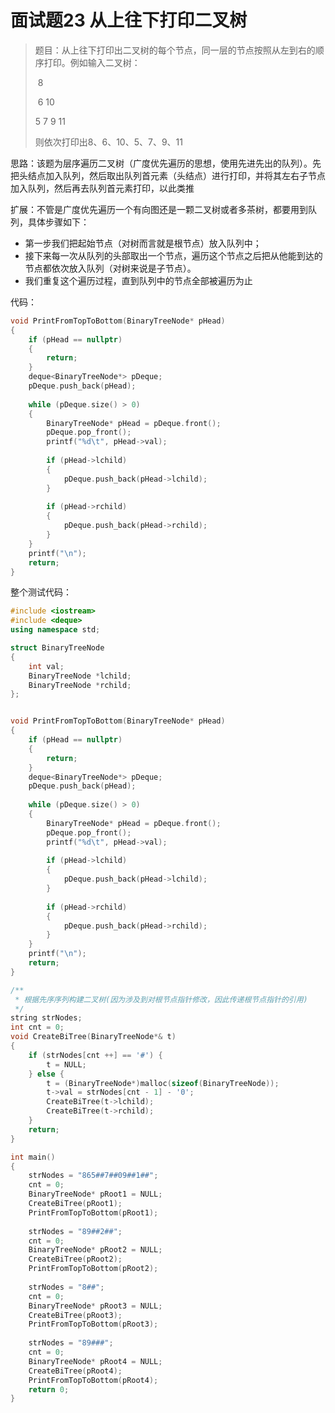 # 面试题23 从上往下打印二叉树

>题目：从上往下打印出二叉树的每个节点，同一层的节点按照从左到右的顺序打印。例如输入二叉树： 
>
>​                   8
>
>​         6                 10 
>
>5              7    9           11
>
>则依次打印出8、6、10、5、7、9、11

思路：该题为层序遍历二叉树（广度优先遍历的思想，使用先进先出的队列）。先把头结点加入队列，然后取出队列首元素（头结点）进行打印，并将其左右子节点加入队列，然后再去队列首元素打印，以此类推

扩展：不管是广度优先遍历一个有向图还是一颗二叉树或者多茶树，都要用到队列，具体步骤如下：

* 第一步我们把起始节点（对树而言就是根节点）放入队列中；
* 接下来每一次从队列的头部取出一个节点，遍历这个节点之后把从他能到达的节点都依次放入队列（对树来说是子节点）。
* 我们重复这个遍历过程，直到队列中的节点全部被遍历为止

代码：

```c++
void PrintFromTopToBottom(BinaryTreeNode* pHead)
{
    if (pHead == nullptr)
    {
        return;
    }
    deque<BinaryTreeNode*> pDeque;
    pDeque.push_back(pHead);
    
    while (pDeque.size() > 0)
    {
        BinaryTreeNode* pHead = pDeque.front();
        pDeque.pop_front();
        printf("%d\t", pHead->val);
        
        if (pHead->lchild)
        {
            pDeque.push_back(pHead->lchild);
        }
        
        if (pHead->rchild)
        {
            pDeque.push_back(pHead->rchild);
        }
    }
    printf("\n");
    return;
}
```



整个测试代码：

```c++
#include <iostream>
#include <deque>
using namespace std;

struct BinaryTreeNode
{
    int val;
    BinaryTreeNode *lchild;
    BinaryTreeNode *rchild;
};


void PrintFromTopToBottom(BinaryTreeNode* pHead)
{
    if (pHead == nullptr)
    {
        return;
    }
    deque<BinaryTreeNode*> pDeque;
    pDeque.push_back(pHead);
    
    while (pDeque.size() > 0)
    {
        BinaryTreeNode* pHead = pDeque.front();
        pDeque.pop_front();
        printf("%d\t", pHead->val);
        
        if (pHead->lchild)
        {
            pDeque.push_back(pHead->lchild);
        }
        
        if (pHead->rchild)
        {
            pDeque.push_back(pHead->rchild);
        }
    }
    printf("\n");
    return;
}

/**
 * 根据先序序列构建二叉树(因为涉及到对根节点指针修改，因此传递根节点指针的引用)
 */
string strNodes;
int cnt = 0;
void CreateBiTree(BinaryTreeNode*& t)
{
    if (strNodes[cnt ++] == '#') {
        t = NULL;
    } else {
        t = (BinaryTreeNode*)malloc(sizeof(BinaryTreeNode));
        t->val = strNodes[cnt - 1] - '0';
        CreateBiTree(t->lchild);
        CreateBiTree(t->rchild);
    }
    return;
}

int main()
{
    strNodes = "865##7##09##1##";
    cnt = 0;
    BinaryTreeNode* pRoot1 = NULL;
    CreateBiTree(pRoot1);
    PrintFromTopToBottom(pRoot1);
    
    strNodes = "89##2##";
    cnt = 0;
    BinaryTreeNode* pRoot2 = NULL;
    CreateBiTree(pRoot2);
    PrintFromTopToBottom(pRoot2);
    
    strNodes = "8##";
    cnt = 0;
    BinaryTreeNode* pRoot3 = NULL;
    CreateBiTree(pRoot3);
    PrintFromTopToBottom(pRoot3);
    
    strNodes = "89###";
    cnt = 0;
    BinaryTreeNode* pRoot4 = NULL;
    CreateBiTree(pRoot4);
    PrintFromTopToBottom(pRoot4);
    return 0;
}
```

